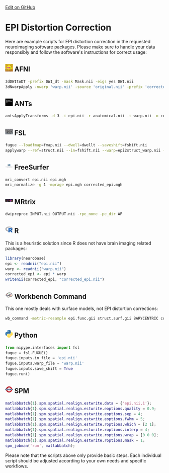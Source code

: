 [Edit on GitHub](https://github.com/childmindresearch/NeuRosetta/edit/main/src/image_preprocessing/epi_distortion_correction.md)
# EPI Distortion Correction

Here are example scripts for EPI distortion correction in the requested neuroimaging software packages. Please make sure to handle your data responsibly and follow the software's instructions for correct usage:

## <img src="../icons/afni.png" height="24px" /> AFNI

```bash
3dDWItoDT -prefix DWI_dt -mask Mask.nii -eigs yes DWI.nii
3dNwarpApply -nwarp 'warp.nii' -source 'original.nii' -prefix 'corrected.nii'
```

## <img src="../icons/ants.png" height="24px" /> ANTs

```bash
antsApplyTransforms -d 3 -i epi.nii -r anatomical.nii -t warp.nii -o corrected_epi.nii
```

## <img src="../icons/fsl.png" height="24px" /> FSL

```bash
fugue --loadfmap=fmap.nii --dwell=dwellt --saveshift=fshift.nii
applywarp --ref=struct.nii --in=fshift.nii --warp=epi2struct_warp.nii --out=corrected_epi.nii
```

## <img src="../icons/freesurfer.png" height="24px" /> FreeSurfer

```bash
mri_convert epi.nii epi.mgh
mri_normalize -g 1 -mprage epi.mgh corrected_epi.mgh
```

## <img src="../icons/mrtrix.png" height="24px" /> MRtrix

```bash
dwipreproc INPUT.nii OUTPUT.nii -rpe_none -pe_dir AP
```

## <img src="../icons/r.png" height="24px" /> R

This is a heuristic solution since R does not have brain imaging related packages:

```r
library(neurobase)
epi <- readnii("epi.nii")
warp <- readnii("warp.nii")
corrected_epi <- epi * warp
writenii(corrected_epi, "corrected_epi.nii")
```

## <img src="../icons/workbench_command.png" height="24px" /> Workbench Command

This one mostly deals with surface models, not EPI distortion corrections:

```bash
wb_command -metric-resample epi.func.gii struct.surf.gii BARYCENTRIC corrected_epi.func.gii
```

## <img src="../icons/python.png" height="24px" /> Python

```python
from nipype.interfaces import fsl
fugue = fsl.FUGUE()
fugue.inputs.in_file = 'epi.nii'
fugue.inputs.warp_file = 'warp.nii'
fugue.inputs.save_shift = True
fugue.run()
```

## <img src="../icons/spm.png" height="24px" /> SPM

```matlab
matlabbatch{1}.spm.spatial.realign.estwrite.data = {'epi.nii,1'};
matlabbatch{1}.spm.spatial.realign.estwrite.eoptions.quality = 0.9;
matlabbatch{1}.spm.spatial.realign.estwrite.eoptions.sep = 4;
matlabbatch{1}.spm.spatial.realign.estwrite.eoptions.fwhm = 5;
matlabbatch{1}.spm.spatial.realign.estwrite.roptions.which = [2 1];
matlabbatch{1}.spm.spatial.realign.estwrite.roptions.interp = 4;
matlabbatch{1}.spm.spatial.realign.estwrite.roptions.wrap = [0 0 0];
matlabbatch{1}.spm.spatial.realign.estwrite.roptions.mask = 1;
spm_jobman('run', matlabbatch);
```

Please note that the scripts above only provide basic steps. Each individual script should be adjusted according to your own needs and specific workflows.